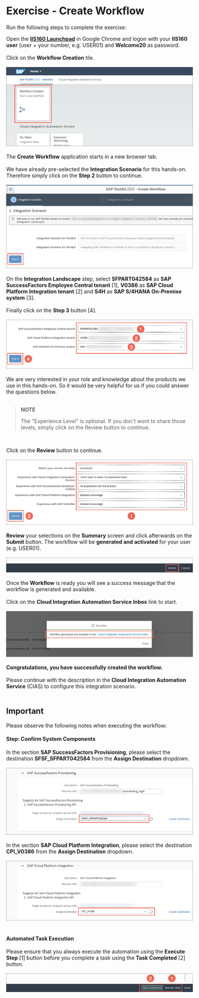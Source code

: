 # Exercise - Create Workflow

Run the following steps to complete the exercise:

Open the [**IIS160 Launchpad**](https://tiny.cc/iis160) in Google Chrome and  logon with your **IIS160 user** (user + your number, e.g. USER01) and **Welcome20** as password.<br><br>
Click on the **Workflow Creation** tile.<br><br>
![](images/CIAS-01.png)<br><br>
The **Create Workflow** application starts in a new browser tab.<br><br>
We have already pre-selected the **Integration Scenario** for this hands-on. Therefore simply click on the **Step 2** button to continue.<br><br>
![](images/CIAS-02.png)<br><br>
On the **Integration Landscape** step, select **SFPART042584** as **SAP SuccessFactors Employee Central tenant** [1], **V0386** as **SAP Cloud Platform Integration tenant** [2] and **S4H** as **SAP S/4HANA On-Premise system** [3].<br><br> Finally click on the **Step 3** button [4].<br><br>
![](images/CIAS-03.png)<br><br>
We are very interested in your role and knowledge about the products we use in this hands-on. So it would be very helpful for us if you could answer the questions below.<br><br>

> **NOTE**
>
> The "Experience Level" is optional. If you don't wont to share those levels, simply click on the Review button to continue.

<br>


Click on the **Review** button to continue.<br><br>
![](images/CIAS-04.png)<br><br>
**Review** your selections on the **Summary** screen and click afterwards on the **Submit** button. The workflow will be **generated and activated** for your user (e.g. USER01).<br><br>
![](images/CIAS-05.png)<br><br>
Once the **Workflow** is ready you will see a success message that the workflow is generated and available.<br><br>
Click on the **Cloud Integration Automation Service Inbox** link to start.<br><br>
![](images/CIAS-06.png)<br><br>
**Congratulations, you have successfully created the workflow.**<br><br>
Please continue with the description in the **Cloud Integration Automation Service** (CIAS) to configure this integration scenario.<br><br>

## Important
Please observe the following notes when executing the workflow:<br>

#### Step: Confirm System Components
In the section **SAP SuccessFactors Provisioning**, please select the destination **SFSF_SFPART042584** from the **Assign Destination** dropdown.<br><br>
![](images/CIAS-07.png)<br><br>
In the section **SAP Cloud Platform Integration**, please select the destination **CPI_V0386** from the **Assign Destination** dropdown.<br><br>
![](images/CIAS-08.png)<br><br>

#### Automated Task Execution
Please ensure that you always execute the automation using the **Execute Step** [1] button before you complete a task using the **Task Completed** [2] button.<br><br>
![](images/CIAS-09.png)<br><br>
